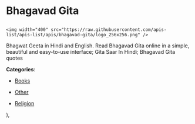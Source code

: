 # Bhagavad Gita<p align="center">
    <img width="400" src="https://raw.githubusercontent.com/apis-list/apis-list/apis/bhagavad-gita/logo_256x256.png" />
</p>

Bhagwat Geeta in Hindi and English. Read Bhagavad Gita online in a simple, beautiful and easy-to-use interface; Gita Saar In Hindi; Bhagavad Gita quotes

**Categories**:

- [Books](https://github/apis-list/apis-list#books)

- [Other](https://github/apis-list/apis-list#other)

- [Religion](https://github/apis-list/apis-list#religion)





),


